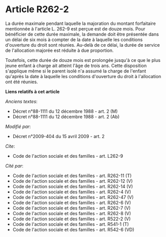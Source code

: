 # Article R262-2

La durée maximale pendant laquelle la majoration du montant forfaitaire mentionnée à l'article L. 262-9 est perçue est de
douze mois. Pour bénéficier de cette durée maximale, la demande doit être présentée dans un délai de six mois à compter de la
date à laquelle les conditions d'ouverture du droit sont réunies. Au-delà de ce délai, la durée de service de l'allocation
majorée est réduite à due proportion. 

Toutefois, cette durée de douze mois est prolongée jusqu'à ce que le plus jeune enfant à charge ait atteint l'âge de trois
ans. Cette disposition s'applique même si le parent isolé n'a assumé la charge de l'enfant qu'après la date à laquelle les
conditions d'ouverture du droit à l'allocation ont été réunies.

**Liens relatifs à cet article**

_Anciens textes_:

  - Décret n°88-1111 du 12 décembre 1988 - art. 2 (M)
  - Décret n°88-1111 du 12 décembre 1988 - art. 2 (Ab)

_Modifié par_:

  - Décret n°2009-404 du 15 avril 2009 - art. 2

_Cite_:

  - Code de l'action sociale et des familles - art. L262-9

_Cité par_:

  - Code de l'action sociale et des familles - art. R262-11 (T)
  - Code de l'action sociale et des familles - art. R262-12 (V)
  - Code de l'action sociale et des familles - art. R262-14 (V)
  - Code de l'action sociale et des familles - art. R262-4 (V)
  - Code de l'action sociale et des familles - art. R262-47 (V)
  - Code de l'action sociale et des familles - art. R262-6 (V)
  - Code de l'action sociale et des familles - art. R262-7 (V)
  - Code de l'action sociale et des familles - art. R262-8 (V)
  - Code de l'action sociale et des familles - art. R522-2 (V)
  - Code de l'action sociale et des familles - art. R541-1 (T)
  - Code de l'action sociale et des familles - art. R542-6 (VD)
